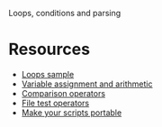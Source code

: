 Loops, conditions and parsing
# Resources
* <a href="https://tldp.org/LDP/Bash-Beginners-Guide/html/sect_09_01.html">Loops sample</a>
* <a href="https://tldp.org/LDP/abs/html/ops.html">Variable assignment and arithmetic</a>
* <a href="https://tldp.org/LDP/abs/html/comparison-ops.html">Comparison operators</a>
* <a href="https://tldp.org/LDP/abs/html/fto.html">File test operators</a>
* <a href="https://www.cyberciti.biz/tips/finding-bash-perl-python-portably-using-env.html">Make your scripts portable</a>
